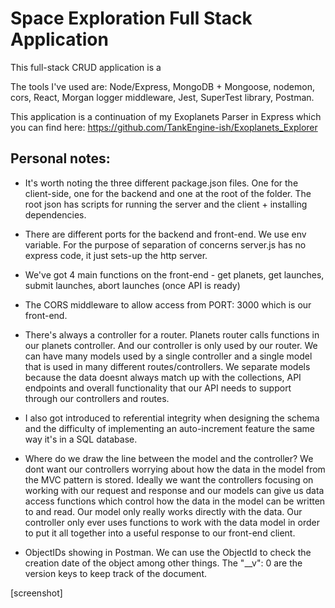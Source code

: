 # Space Exploration Full Stack Application

This full-stack CRUD application is a 

The tools I've used are: Node/Express, MongoDB + Mongoose, nodemon, cors, React, Morgan logger middleware, Jest, SuperTest library, Postman.

This application is a continuation of my Exoplanets Parser in Express which you can find here: https://github.com/TankEngine-ish/Exoplanets_Explorer 



## Personal notes:

* It's worth noting the three different package.json files. One for the client-side, one for the backend and one at the root of the folder. The root json has scripts for running the server and the client + installing dependencies.

* There are different ports for the backend and front-end. We use env variable. 
For the purpose of separation of concerns server.js has no express code, it just sets-up the http server. 

* We've got 4 main functions on the front-end - get planets, get launches, submit launches, abort launches (once API is ready)

* The CORS middleware to allow access from PORT: 3000 which is our front-end.

* There's always a controller for a router. Planets router calls functions in our planets controller. And our controller is only used by our router. We can have many models used by a single controller and a single model that is used in many different routes/controllers. We separate models because the data doesnt always match up with the collections, API endpoints and overall functionality that our API needs to support through our controllers and routes.

* I also got introduced to referential integrity when designing the schema and the difficulty of implementing an auto-increment feature the same way it's in a SQL database.

* Where do we draw the line between the model and the controller? We dont want our controllers worrying about how the data in the model from the MVC pattern is stored. Ideally we want the controllers focusing on working with our request and response and our models can give us data access functions which control how the data in the model can be written to and read. Our model only really works directly with the data. Our controller only ever uses functions to work with the data model in order to put it all together into a useful response to our front-end client.

* ObjectIDs showing in Postman. We can use the ObjectId to check the creation date of the object among other things.
The "__v": 0 are the version keys to keep track of the document.

[screenshot]









